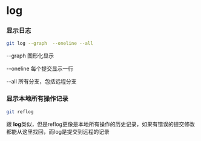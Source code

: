 # log

### 显示日志

```sh
git log --graph  --oneline --all
```

\--graph 图形化显示

\--oneline 每个提交显示一行

\--all 所有分支，包括远程分支

### 显示本地所有操作记录

```bash
git reflog 
```

跟 **log**类似，但是reflog更像是本地所有操作的历史记录，如果有错误的提交修改都能从这里找回，而log是提交到远程的记录
